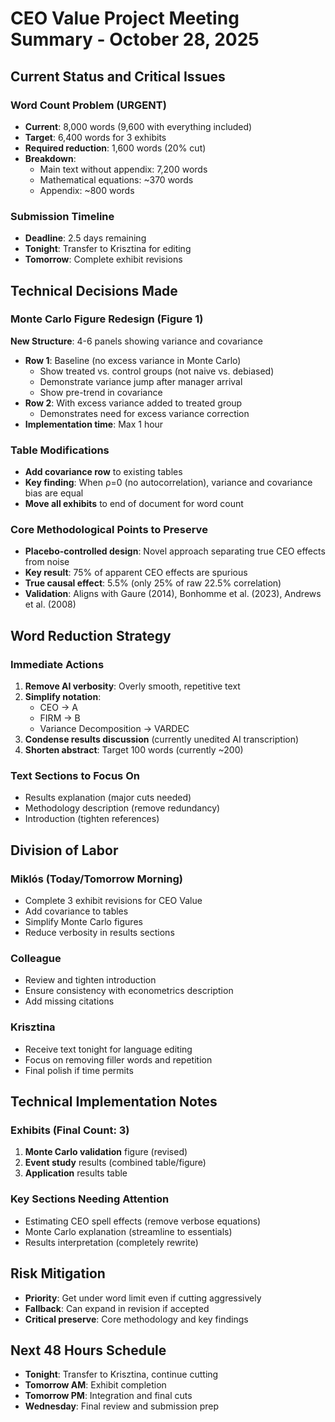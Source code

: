 # CEO Value Project Meeting Summary - October 28, 2025

## Current Status and Critical Issues

### Word Count Problem (URGENT)
- **Current**: 8,000 words (9,600 with everything included)
- **Target**: 6,400 words for 3 exhibits
- **Required reduction**: 1,600 words (20% cut)
- **Breakdown**:
  - Main text without appendix: 7,200 words
  - Mathematical equations: ~370 words
  - Appendix: ~800 words

### Submission Timeline
- **Deadline**: 2.5 days remaining
- **Tonight**: Transfer to Krisztina for editing
- **Tomorrow**: Complete exhibit revisions

## Technical Decisions Made

### Monte Carlo Figure Redesign (Figure 1)
**New Structure**: 4-6 panels showing variance and covariance
- **Row 1**: Baseline (no excess variance in Monte Carlo)
  - Show treated vs. control groups (not naive vs. debiased)
  - Demonstrate variance jump after manager arrival
  - Show pre-trend in covariance
- **Row 2**: With excess variance added to treated group
  - Demonstrates need for excess variance correction
- **Implementation time**: Max 1 hour

### Table Modifications
- **Add covariance row** to existing tables
- **Key finding**: When ρ=0 (no autocorrelation), variance and covariance bias are equal
- **Move all exhibits** to end of document for word count

### Core Methodological Points to Preserve
- **Placebo-controlled design**: Novel approach separating true CEO effects from noise
- **Key result**: 75% of apparent CEO effects are spurious
- **True causal effect**: 5.5% (only 25% of raw 22.5% correlation)
- **Validation**: Aligns with Gaure (2014), Bonhomme et al. (2023), Andrews et al. (2008)

## Word Reduction Strategy

### Immediate Actions
1. **Remove AI verbosity**: Overly smooth, repetitive text
2. **Simplify notation**:
   - CEO → A
   - FIRM → B  
   - Variance Decomposition → VARDEC
3. **Condense results discussion** (currently unedited AI transcription)
4. **Shorten abstract**: Target 100 words (currently ~200)

### Text Sections to Focus On
- Results explanation (major cuts needed)
- Methodology description (remove redundancy)
- Introduction (tighten references)

## Division of Labor

### Miklós (Today/Tomorrow Morning)
- Complete 3 exhibit revisions for CEO Value
- Add covariance to tables
- Simplify Monte Carlo figures
- Reduce verbosity in results sections

### Colleague
- Review and tighten introduction
- Ensure consistency with econometrics description
- Add missing citations

### Krisztina
- Receive text tonight for language editing
- Focus on removing filler words and repetition
- Final polish if time permits

## Technical Implementation Notes

### Exhibits (Final Count: 3)
1. **Monte Carlo validation** figure (revised)
2. **Event study** results (combined table/figure)
3. **Application** results table

### Key Sections Needing Attention
- Estimating CEO spell effects (remove verbose equations)
- Monte Carlo explanation (streamline to essentials)
- Results interpretation (completely rewrite)

## Risk Mitigation
- **Priority**: Get under word limit even if cutting aggressively
- **Fallback**: Can expand in revision if accepted
- **Critical preserve**: Core methodology and key findings

## Next 48 Hours Schedule
- **Tonight**: Transfer to Krisztina, continue cutting
- **Tomorrow AM**: Exhibit completion
- **Tomorrow PM**: Integration and final cuts
- **Wednesday**: Final review and submission prep